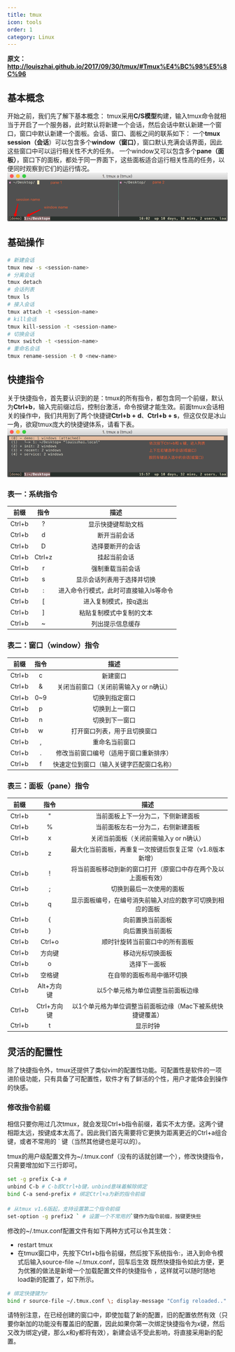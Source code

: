 ```yaml
---
title: tmux
icon: tools
order: 1
category: Linux
---
```

**原文：http://louiszhai.github.io/2017/09/30/tmux/#Tmux%E4%BC%98%E5%8C%96**
## 基本概念
开始之前，我们先了解下基本概念：
tmux采用**C/S模型**构建，输入tmux命令就相当于开启了一个服务器，此时默认将新建一个会话，然后会话中默认新建一个窗口，窗口中默认新建一个面板。会话、窗口、面板之间的联系如下：
一个**tmux session（会话**）可以包含多个**window（窗口）**，窗口默认充满会话界面，因此这些窗口中可以运行相关性不大的任务。
一个window又可以包含多个**pane（面板）**，窗口下的面板，都处于同一界面下，这些面板适合运行相关性高的任务，以便同时观察到它们的运行情况。  
![基础概念](./images/tmux01.png)  

## 基础操作
```bash
# 新建会话
tmux new -s <session-name>    
# 分离会话
tmux detach    
# 会话列表
tmux ls    
# 接入会话  
tmux attach -t <session-name>       
# kill会话 
tmux kill-session -t <session-name> 
# 切换会话 
tmux switch -t <session-name>
# 重命名会话 
tmux rename-session -t 0 <new-name>
```
## 快捷指令
关于快捷指令，首先要认识到的是：tmux的所有指令，都包含同一个前缀，默认为**Ctrl+b**，输入完前缀过后，控制台激活，命令按键才能生效。前面tmux会话相关的操作中，我们共用到了两个快捷键**Ctrl+b + d**、**Ctrl+b + s**，但这仅仅是冰山一角，欲窥tmux庞大的快捷键体系，请看下表。  
![基础概念](./images/tmuxc+b+s.png)    
### 表一：系统指令
|  前缀  |  指令  |                  描述                  |
|:------:|:------:|:--------------------------------------:|
| Ctrl+b |    ?   |           显示快捷键帮助文档           |
| Ctrl+b |    d   |              断开当前会话              |
| Ctrl+b |    D   |            选择要断开的会话            |
| Ctrl+b | Ctrl+z |              挂起当前会话              |
| Ctrl+b |    r   |            强制重载当前会话            |
| Ctrl+b |    s   |       显示会话列表用于选择并切换       |
| Ctrl+b |    :   | 进入命令行模式，此时可直接输入ls等命令 |
| Ctrl+b |    [   |          进入复制模式，按q退出         |
| Ctrl+b |    ]   |        粘贴复制模式中复制的文本        |
| Ctrl+b |    ~   |            列出提示信息缓存            |

### 表二：窗口（window）指令
|  前缀  | 指令 |                   描述                   |
|:------:|:----:|:----------------------------------------:|
| Ctrl+b |   c  |                 新建窗口                 |
| Ctrl+b |   &  |  关闭当前窗口（关闭前需输入y or n确认）  |
| Ctrl+b |  0~9 |              切换到指定窗口              |
| Ctrl+b |   p  |              切换到上一窗口              |
| Ctrl+b |   n  |              切换到下一窗口              |
| Ctrl+b |   w  |       打开窗口列表，用于且切换窗口       |
| Ctrl+b |   ,  |              重命名当前窗口              |
| Ctrl+b |   .  |  修改当前窗口编号（适用于窗口重新排序）  |
| Ctrl+b |   f  | 快速定位到窗口（输入关键字匹配窗口名称） |
### 表三：面板（pane）指令
|  前缀  |     指令    |                              描述                              |
|:------:|:-----------:|:--------------------------------------------------------------:|
| Ctrl+b |      "      |               当前面板上下一分为二，下侧新建面板               |
| Ctrl+b |      %      |               当前面板左右一分为二，右侧新建面板               |
| Ctrl+b |      x      |             关闭当前面板（关闭前需输入y or n确认）             |
| Ctrl+b |      z      |    最大化当前面板，再重复一次按键后恢复正常（v1.8版本新增）    |
| Ctrl+b |      !      | 将当前面板移动到新的窗口打开（原窗口中存在两个及以上面板有效） |
| Ctrl+b |      ;      |                    切换到最后一次使用的面板                    |
| Ctrl+b |      q      |   显示面板编号，在编号消失前输入对应的数字可切换到相应的面板   |
| Ctrl+b |      {      |                        向前置换当前面板                        |
| Ctrl+b |      }      |                        向后置换当前面板                        |
| Ctrl+b |    Ctrl+o   |                 顺时针旋转当前窗口中的所有面板                 |
| Ctrl+b |    方向键   |                        移动光标切换面板                        |
| Ctrl+b |      o      |                          选择下一面板                          |
| Ctrl+b |    空格键   |                   在自带的面板布局中循环切换                   |
| Ctrl+b |  Alt+方向键 |                以5个单元格为单位调整当前面板边缘               |
| Ctrl+b | Ctrl+方向键 |   以1个单元格为单位调整当前面板边缘（Mac下被系统快捷键覆盖）   |
| Ctrl+b |      t      |                            显示时钟                            |

## 灵活的配置性
除了快捷指令外，tmux还提供了类似vim的配置性功能。可配置性是软件的一项进阶级功能，只有具备了可配置性，软件才有了鲜活的个性，用户才能体会到操作的快感。
### 修改指令前缀
相信只要你用过几次tmux，就会发现Ctrl+b指令前缀，着实不太方便。这两个键相距太远，按键成本太高了。因此我们首先需要将它更换为距离更近的Ctrl+a组合键，或者不常用的 ` 键（当然其他键也是可以的）。

tmux的用户级配置文件为~/.tmux.conf（没有的话就创建一个），修改快捷指令，只需要增加如下三行即可。
```bash
set -g prefix C-a #
unbind C-b # C-b即Ctrl+b键，unbind意味着解除绑定
bind C-a send-prefix # 绑定Ctrl+a为新的指令前缀

# 从tmux v1.6版起，支持设置第二个指令前缀
set-option -g prefix2 ` # 设置一个不常用的`键作为指令前缀，按键更快些
```
修改的~/.tmux.conf配置文件有如下两种方式可以令其生效：
- restart tmux
- 在tmux窗口中，先按下Ctrl+b指令前缀，然后按下系统指令:，进入到命令模式后输入source-file ~/.tmux.conf，回车后生效
既然快捷指令如此方便，更为优雅的做法是新增一个加载配置文件的快捷指令 ，这样就可以随时随地load新的配置了，如下所示。
```bash
# 绑定快捷键为r
bind r source-file ~/.tmux.conf \; display-message "Config reloaded.."
```
请特别注意，在已经创建的窗口中，即使加载了新的配置，旧的配置依然有效（只要你新加的功能没有覆盖旧的配置，因此如果你第一次绑定快捷指令为x键，然后又改为绑定y键，那么x和y都将有效），新建会话不受此影响，将直接采用新的配置。